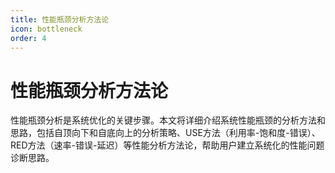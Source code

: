 ```yaml
---
title: 性能瓶颈分析方法论
icon: bottleneck
order: 4
---
```


# 性能瓶颈分析方法论

性能瓶颈分析是系统优化的关键步骤。本文将详细介绍系统性能瓶颈的分析方法和思路，包括自顶向下和自底向上的分析策略、USE方法（利用率-饱和度-错误）、RED方法（速率-错误-延迟）等性能分析方法论，帮助用户建立系统化的性能问题诊断思路。
